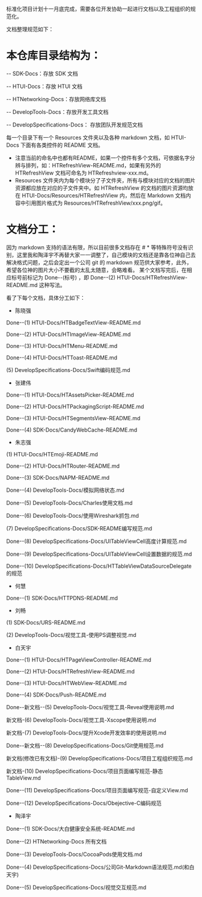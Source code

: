 标准化项目计划十一月底完成，需要各位开发协助一起进行文档以及工程组织的规范化。

文档整理规范如下：


# 本仓库目录结构为：

-- SDK-Docs：存放 SDK 文档

-- HTUI-Docs：存放 HTUI 文档

-- HTNetworking-Docs：存放网络库文档

-- DevelopTools-Docs：存放开发工具文档

-- DevelopSpecifications-Docs： 存放团队开发规范文档


每一个目录下有一个 Resources 文件夹以及各种 markdown 文档，如 HTUI-Docs 下面有各类控件的 README 文档。
   
   * 注意当前的命名中也都有README，如果一个控件有多个文档，可依据名字分辨与排列，如：HTRefreshView-README.md，如果有另外的 HTRefreshView 文档可命名为 HTRefreshview-xxx.md。
   * Resources 文件夹内为每个模块分了子文件夹，所有与模块对应的文档的图片资源都应放在对应的子文件夹中。如 HTRefreshView 的文档的图片资源均放在 HTUI-Docs/Resources/HTRefreshView 内，然后在 Markdown 文档内容中引用图片格式为 Resources/HTRefreshView/xxx.png/gif。
   

# 文档分工：
   因为 markdown 支持的语法有限，所以目前很多文档存在 # * 等特殊符号没有识别，这里我和陶泽宇不再替大家一一调整了，自己模块的文档还是靠各位神自己去解决格式问题，之后会定出一个公司 git 的 markdown 规范供大家参考，此外，希望各位神的图片大小不要截的太乱太随意，会略难看。 某个文档写完后，在相应标号前标记为 Done--(标号) ，即 Done--(2) HTUI-Docs/HTRefreshView-README.md 这种写法。
   
   看了下每个文档，具体分工如下：
   
* 陈晓强

Done--(1) HTUI-Docs/HTBadgeTextView-README.md

Done--(2) HTUI-Docs/HTImageView-README.md

Done--(3) HTUI-Docs/HTMenu-README.md

Done--(4) HTUI-Docs/HTToast-README.md

(5) DevelopSpecifications-Docs/Swift编码规范.md

* 张建伟

Done--(1) HTUI-Docs/HTAssetsPicker-README.md

Done--(2) HTUI-Docs/HTPackagingScript-README.md

Done--(3) HTUI-Docs/HTSegmentsView-README.md

Done--(4) SDK-Docs/CandyWebCache-README.md

* 朱志强

(1) HTUI-Docs/HTEmoji-README.md

Done--(2) HTUI-Docs/HTRouter-README.md

Done--(3) SDK-Docs/NAPM-README.md

Done--(4) DevelopTools-Docs/模拟网络状态.md

Done--(5) DevelopTools-Docs/Charles使用文档.md

Done--(6) DevelopTools-Docs/使用Wireshark抓包.md

(7) DevelopSpecifications-Docs/SDK-README编写规范.md

Done--(8) DevelopSpecifications-Docs/UITableViewCell高度计算规范.md

Done--(9) DevelopSpecifications-Docs/UITableViewCell设置数据的规范.md

Done--(10) DevelopSpecifications-Docs/HTTableViewDataSourceDelegate的规范

* 何慧

Done--(1) SDK-Docs/HTTPDNS-README.md

* 刘畅

(1) SDK-Docs/URS-README.md

(2) DevelopTools-Docs/视觉工具-使用PS调整视觉.md

* 白天宇

Done--(1) HTUI-Docs/HTPageViewController-README.md

Done--(2) HTUI-Docs/HTRefreshView-README.md

Done--(3) HTUI-Docs/HTWebView-README.md

Done--(4) SDK-Docs/Push-README.md

Done--新文档--(5) DevelopTools-Docs/视觉工具-Reveal使用说明.md

新文档-(6) DevelopTools-Docs/视觉工具-Xscope使用说明.md

新文档-(7) DevelopTools-Docs/提升Xcode开发效率的使用说明.md

Done--新文档--(8) DevelopSpecifications-Docs/Git使用规范.md

新文档(修改已有文档)-(9) DevelopSpecifications-Docs/项目工程组织规范.md

新文档-(10) DevelopSpecifications-Docs/项目页面编写规范-静态TableView.md

Done--(11) DevelopSpecifications-Docs/项目页面编写规范-自定义View.md
 
Done--(12) DevelopSpecifications-Docs/Obejective-C编码规范

* 陶泽宇

Done--(1) SDK-Docs/大白健康安全系统-README.md

Done--(2) HTNetworking-Docs 所有文档

Done--(3) DevelopTools-Docs/CocoaPods使用文档.md

Done--(4) DevelopSpecifications-Docs/公司Git-Markdown语法规范.md(和白天宇)

Done--(5) DevelopSpecifications-Docs/视觉交互规范.md
